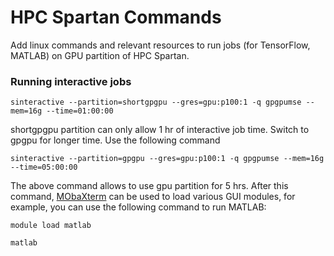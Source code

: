 # HPC Spartan Commands
Add linux commands and relevant resources to run jobs (for TensorFlow, MATLAB) on GPU partition of HPC Spartan.


### Running interactive jobs

 `sinteractive --partition=shortgpgpu --gres=gpu:p100:1 -q gpgpumse --mem=16g --time=01:00:00`
 
 shortgpgpu partition can only allow 1 hr of interactive job time. Switch to gpgpu for longer time. Use the following command
 
  `sinteractive --partition=gpgpu --gres=gpu:p100:1 -q gpgpumse --mem=16g --time=05:00:00`

The above command allows to use gpu partition for 5 hrs. After this command, [MObaXterm](https://mobaxterm.mobatek.net/) can be used to load various GUI modules, for example, you can use the following command to run MATLAB:

`module load matlab`

`matlab`
